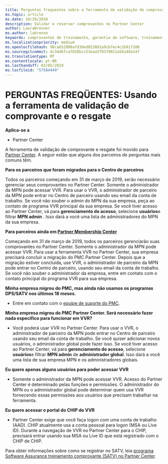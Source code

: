 ```yaml
---
title: Perguntas frequentes sobre a ferramenta de validação de comprovante | Partner Center
ms.topic: article
ms.date: 10/29/2018
description: Validar e reservar comprovantes no Partner Center
author: LauraBrenner
ms.author: labrenne
keywords: comprovantes de treinamento, garantia de software, treinamento, validar comprovantes, comprovante de reserva
ms.localizationpriority: medium
ms.openlocfilehash: 98ca652900afd38ed022801a9cb7ec4c2b917180
ms.sourcegitcommit: 4c34d6fcaf020bcc53eaa5f0379011a56149a14f
ms.translationtype: MT
ms.contentlocale: pt-BR
ms.lasthandoff: 03/05/2019
ms.locfileid: "57584449"
---
```

# <a name="faq-using-the-voucher-validation-and-redemption-tool"></a>PERGUNTAS FREQÜENTES: Usando a ferramenta de validação de comprovante e o resgate 

**Aplica-se a**

- Partner Center

A ferramenta de validação de comprovante e resgate foi movido para [Partner Center](https://partner.microsoft.com/en-us/pcv/dashboard/overview). A seguir estão que alguns dos parceiros de perguntas mais comuns têm. 

**Para os parceiros que foram migrados para o Centro de parceiros**

 Todos os parceiros começando em 31 de março de 2019, serão necessário gerenciar seus comprovantes no Partner Center. Somente o administrador da MPN pode acessar VVR. Para usar o VVR, o administrador de parceiro da MPN pode entrar no Centro de parceiro usando seu email da conta de trabalho. Se você não souber o admin do MPN da sua empresa, peça ao contato de programa VVR principal da sua empresa.  Se você tiver acesso ao Partner Center, vá para **gerenciamento de acesso**, selecione **usuários**e filtrar **MPN admin** . Isso dará a você uma lista de administradores do MPN da sua empresa.  

**Para parceiros ainda em [Partner Membership Center](https://partner.microsoft.com/)**

Começando em 31 de março de 2019, todos os parceiros gerenciarão suas comprovantes no Partner Center. Somente o administrador da MPN pode acessar VVR. Para usar a ferramenta VVR no Partner Center, sua empresa precisará concluir a migração do PMC Partner Center. Depois que a migração estiver concluída, use VVR, o administrador de parceiro da MPN pode entrar no Centro de parceiro, usando seu email da conta de trabalho. Se você não souber o administrador da empresa, entre em contato com o contato principal do programa VVR para sua empresa.  


**Minha empresa migrou do PMC, mas ainda não usamos os programas DPS/SATV nos últimos 18 meses.**

- Entre em contato com o [equipe de suporte do PMC](mailto:proghelp@microsoft.com). 


**Minha empresa migrou do PMC Partner Center. Será necessário fazer nada específico para funcionar em VVR?** 

- Você poderá usar VVR no Partner Center.  Para usar o VVR, o administrador de parceiro da MPN pode entrar no Centro de parceiro usando seu email da conta de trabalho. Se você quiser adicionar novos usuários, o administrador global pode fazer isso. Se você tiver acesso ao Partner Center, vá para **gerenciamento de acesso**, selecione **usuários**e filtrar **MPN admin** de **administrador global**. Isso dará a você uma lista de sua empresa MPN e os administradores globais.  

**Eu quero apenas alguns usuários para poder acessar VVR**

- Somente o administrador da MPN pode acessar VVR. Acesso do Partner Center é determinado pelas funções e permissões. O administrador do MPN ou o administrador global pode determinar quem usa VVR fornecendo essas permissões aos usuários que precisam trabalhar na ferramenta.

**Eu quero acessar o portal do CHIP do VVR**

- Partner Center exige que você faça logon com uma conta de trabalho (AAD).  CHIP atualmente usa a conta pessoal para logon (MSA ou Live ID).  Durante a navegação de VVR no Partner Center para o CHIP, precisará entrar usando sua MSA ou Live ID que está registrado com o CHIP de CHIP.

Para obter informações sobre como se registrar no SATV, leia [programa Software Assurance treinamento comprovante (SATV) no Partner Center](software-assurance-satv.md).
 <!--
For information on how to enroll in Software Assurance DPS programs, read [Software Assurance programs in Partner Center](software-assurance-dps.md).-->